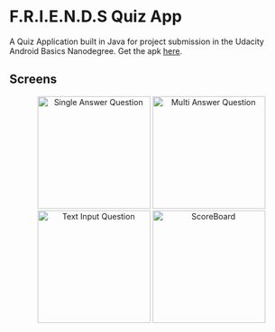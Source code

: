 # F.R.I.E.N.D.S Quiz App
A Quiz Application built in Java for project submission in the Udacity Android Basics Nanodegree.
Get the apk [here](https://drive.google.com/open?id=1RAP34cZiv_2ZbMiBAu7awiVcWaUMu4pS "quiz_app.apk").

## Screens

<p align="center">
  <img src="https://user-images.githubusercontent.com/50942732/81470927-4c435c80-920b-11ea-910b-50939abfe3ce.png" width="200" title="Single Answer Question">
  <img src="https://user-images.githubusercontent.com/50942732/81473608-363e9780-921d-11ea-842e-1a14debe0d96.png" width="200" title="Multi Answer Question">
  <img src="https://user-images.githubusercontent.com/50942732/81473604-3179e380-921d-11ea-9700-b070a84dc9c9.png" width="200" title="Text Input Question">
  <img src="https://user-images.githubusercontent.com/50942732/81470923-48173f00-920b-11ea-90db-f3a96e8bc09d.png" width="200" title="ScoreBoard">
</p>
